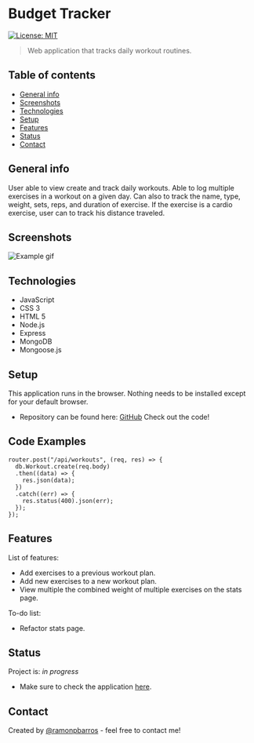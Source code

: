 # Budget Tracker

[![License: MIT](https://img.shields.io/badge/License-MIT-blue.svg)](https://github.com/ramonpbarros/)

> Web application that tracks daily workout routines.

## Table of contents

- [General info](#general-info)
- [Screenshots](#screenshots)
- [Technologies](#technologies)
- [Setup](#setup)
- [Features](#features)
- [Status](#status)
- [Contact](#contact)

## General info

User able to view create and track daily workouts. Able to log multiple exercises in a workout on a given day. Can also to track the name, type, weight, sets, reps, and duration of exercise. If the exercise is a cardio exercise, user can to track his distance traveled.

## Screenshots

![Example gif](/public/img/project.gif)

## Technologies

- JavaScript
- CSS 3
- HTML 5
- Node.js
- Express
- MongoDB
- Mongoose.js

## Setup

This application runs in the browser. Nothing needs to be installed except for your default browser.

- Repository can be found here: [GitHub](https://github.com/ramonpbarros/workout-tracker) Check out the code!

## Code Examples

    router.post("/api/workouts", (req, res) => {
      db.Workout.create(req.body)
      .then((data) => {
        res.json(data);
      })
      .catch((err) => {
        res.status(400).json(err);
      });
    });

## Features

List of features:

- Add exercises to a previous workout plan.
- Add new exercises to a new workout plan.
- View multiple the combined weight of multiple exercises on the stats page.

To-do list:

- Refactor stats page.

## Status

Project is: _in progress_

- Make sure to check the application [here](https://serene-atoll-05842.herokuapp.com/).

## Contact

Created by [@ramonpbarros](https://ramonbarros.me/) - feel free to contact me!
